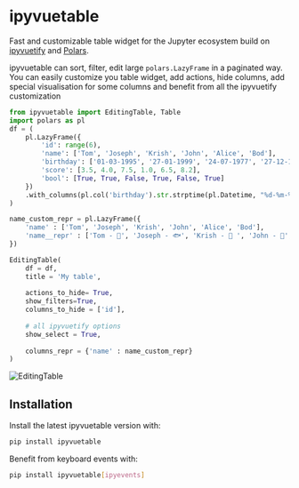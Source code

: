 # ipyvuetable

Fast and customizable table widget for the Jupyter ecosystem build on [ipyvuetify](https://github.com/widgetti/ipyvuetify) and [Polars](https://github.com/pola-rs/polars).

ipyvuetable can sort, filter, edit large `polars.LazyFrame` in a paginated way. 
You can easily customize you table widget, add actions, hide columns, add special visualisation for some columns and benefit from all the ipyvuetify customization

```python
from ipyvuetable import EditingTable, Table
import polars as pl
df = (
    pl.LazyFrame({
        'id': range(6), 
        'name': ['Tom', 'Joseph', 'Krish', 'John', 'Alice', 'Bod'],
        'birthday': ['01-03-1995', '27-01-1999', '24-07-1977', '27-12-1970', '17-07-2005', '19-09-2001'],
        'score': [3.5, 4.0, 7.5, 1.0, 6.5, 8.2],
        'bool': [True, True, False, True, False, True]
    })
    .with_columns(pl.col('birthday').str.strptime(pl.Datetime, "%d-%m-%Y"))
)

name_custom_repr = pl.LazyFrame({
    'name' : ['Tom', 'Joseph', 'Krish', 'John', 'Alice', 'Bod'],
    'name__repr' : ['Tom - 🐬', 'Joseph - 🐟', 'Krish - 🐠 ', 'John - 🦐', 'Alice - 🦞', 'Bob - 🐌']
})

EditingTable(
    df = df, 
    title = 'My table', 
    
    actions_to_hide= True,
    show_filters=True,
    columns_to_hide = ['id'],
    
    # all ipyvuetify options
    show_select = True,
    
    columns_repr = {'name' : name_custom_repr}
)
```
![EditingTable](./static/demoEditingTable.png)

## Installation

Install the latest ipyvuetable version with:

```sh
pip install ipyvuetable
```

Benefit from keyboard events with:

```sh
pip install ipyvuetable[ipyevents]
```